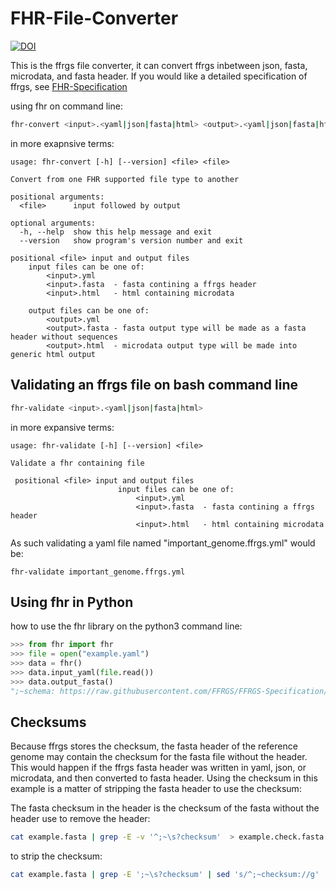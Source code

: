 # FHR-File-Converter
[![DOI](https://zenodo.org/badge/DOI/10.5281/zenodo.6762547.svg)](https://doi.org/10.5281/zenodo.6762547)

This is the ffrgs file converter, it can convert ffrgs inbetween json, fasta, microdata, and fasta header. If you would like a detailed specification of ffrgs, see [FHR-Specification](https://github.com/FAIR-bioHeaders/FHR-Specification)

using fhr on command line:

```bash
fhr-convert <input>.<yaml|json|fasta|html> <output>.<yaml|json|fasta|html>
```

in more exapnsive terms:

```
usage: fhr-convert [-h] [--version] <file> <file>

Convert from one FHR supported file type to another

positional arguments:
  <file>      input followed by output

optional arguments:
  -h, --help  show this help message and exit
  --version   show program's version number and exit

positional <file> input and output files
    input files can be one of:
        <input>.yml
        <input>.fasta  - fasta contining a ffrgs header
        <input>.html   - html containing microdata

    output files can be one of:
        <output>.yml
        <output>.fasta - fasta output type will be made as a fasta header without sequences
        <output>.html  - microdata output type will be made into generic html output
```

## Validating an ffrgs file on bash command line


```bash
fhr-validate <input>.<yaml|json|fasta|html>
```

in more expansive terms:

```
usage: fhr-validate [-h] [--version] <file>

Validate a fhr containing file

 positional <file> input and output files
                        input files can be one of:
                            <input>.yml
                            <input>.fasta  - fasta contining a ffrgs header
                            <input>.html   - html containing microdata
```


As such validating a yaml file named "important\_genome.ffrgs.yml" would be:

`fhr-validate important_genome.ffrgs.yml`



## Using fhr in Python

how to use the fhr library on the python3 command line:

```python
>>> from fhr import fhr
>>> file = open("example.yaml")
>>> data = fhr()
>>> data.input_yaml(file.read())
>>> data.output_fasta()
";~schema: https://raw.githubusercontent.com/FFRGS/FFRGS-Specification/main/ffrgs.json\n;~schemaVersion: 1\n;~genome: Bombas huntii\n;~version: 0.0.1\n;~author:;~  name:Adam Wright\n;~  url:https://wormbase.org/resource/person/WBPerson30813\n;~assembler:;~  name:David Molik\n;~  url:https:/david.molik.co/person\n;~place:;~  name:PBARC\n;~  url:https://www.ars.usda.gov/pacific-west-area/hilo-hi/daniel-k-inouye-us-pacific-basin-agricultural-research-center/\n;~taxa: Bombas huntii\n;~assemblySoftware: HiFiASM\n;~physicalSample: Located in Freezer 33, Drawer 137\n;~dateCreated: 2022-03-21\n;~instrument: ['Sequel IIe', 'Nanopore']\n;~scholarlyArticle: https://doi.org/10.1371/journal.pntd.0008755\n;~documentation: Built assembly from... \n;~identifier: ['gkx10242566416842']\n;~relatedLink: ['https/david.molik.co/genome']\n;~funding: some\n;~reuseConditions: public domain\n"
```

## Checksums

Because ffrgs stores the checksum, the fasta header of the reference genome may contain the checksum for the fasta file without the header. This would happen if the ffrgs fasta header was written in yaml, json, or microdata, and then converted to fasta header. Using the checksum in this example is a matter of stripping the fasta header to use the checksum:

The fasta checksum in the header is the checksum of the fasta without the header use to remove the header:

```bash
cat example.fasta | grep -E -v '^;~\s?checksum'  > example.check.fasta
```

to strip the checksum:


```bash
cat example.fasta | grep -E ';~\s?checksum' | sed 's/^;~checksum://g' | sed '/\'//g'
```
